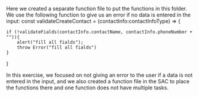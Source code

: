 Here we created a separate function file to put the functions in this folder.
We use the following function to give us an error if no data is entered in the input:
const validateCreateContact = (contactInfo:contactInfoType) => {
    
    if (!validateFialds(contactInfo.contactName, contactInfo.phoneNumber + "")){
        alert("fill all fialds");
        throw Error("fill all fialds")  
    }
   
}

In this exercise, we focused on not giving an error to the user if a data is not entered in the input, and we also created a function file in the SAC to place the functions there and one function does not have multiple tasks.